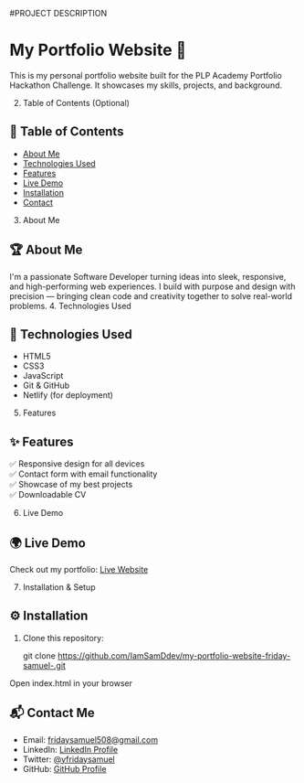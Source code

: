 #PROJECT DESCRIPTION

# My Portfolio Website 🚀

This is my personal portfolio website built for the PLP Academy Portfolio Hackathon Challenge. It showcases my skills, projects, and background.

2. Table of Contents (Optional)
## 📑 Table of Contents
- [About Me](#about-me)
- [Technologies Used](#technologies-used)
- [Features](#features)
- [Live Demo](#live-demo)
- [Installation](#installation)
- [Contact](#contact)

3. About Me
## 🏆 About Me
I'm a passionate Software Developer turning ideas into sleek, responsive, and high-performing web experiences. I build with purpose and design with precision — bringing clean code and creativity together to solve real-world problems.
4. Technologies Used

## 🔧 Technologies Used
- HTML5
- CSS3
- JavaScript
- Git & GitHub
- Netlify (for deployment)

5. Features
## ✨ Features
✅ Responsive design for all devices  
✅ Contact form with email functionality  
✅ Showcase of my best projects  
✅ Downloadable CV  


6. Live Demo
## 🌍 Live Demo
Check out my portfolio: [Live Website](https://my-portfolio-website-friday-samuel.netlify.app/)

7. Installation & Setup
## ⚙️ Installation

1. Clone this repository:
 
   git clone https://github.com/IamSamDdev/my-portfolio-website-friday-samuel-.git
  

Open index.html in your browser



## 📬 Contact Me
- Email: [fridaysamuel508@gmail.com](mailto:fridaysamuel@gmail.com)
- LinkedIn: [LinkedIn Profile](https://www.linkedin.com/in/fsamuel19)
- Twitter: [@yfridaysamuel](https://x.com/thefridaysamuel?t=WWnn_uHYM5h3FN6Q1nvxKg&s=35)
- GitHub: [GitHub Profile](https://github.com/IamSamDdev)

